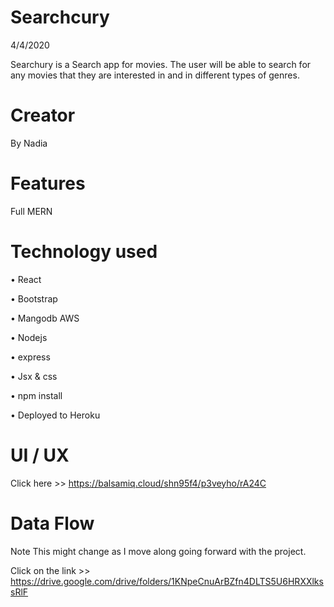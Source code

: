 # Searchcury

 4/4/2020 

Searchury is a Search app for movies. The user will be able to search for any movies that they are interested in and in different types of genres. 


# Creator 
By Nadia


# Features 

Full MERN



# Technology used 

•	React 

•	Bootstrap 

•	Mangodb AWS

•	Nodejs 

•	express

•	Jsx & css 

•	npm install 

•	Deployed to Heroku 


# UI / UX
Click here >> https://balsamiq.cloud/shn95f4/p3veyho/rA24C


# Data Flow 
Note This might change as I move along going forward with the project. 

Click on the link >> https://drive.google.com/drive/folders/1KNpeCnuArBZfn4DLTS5U6HRXXlkssRlF
